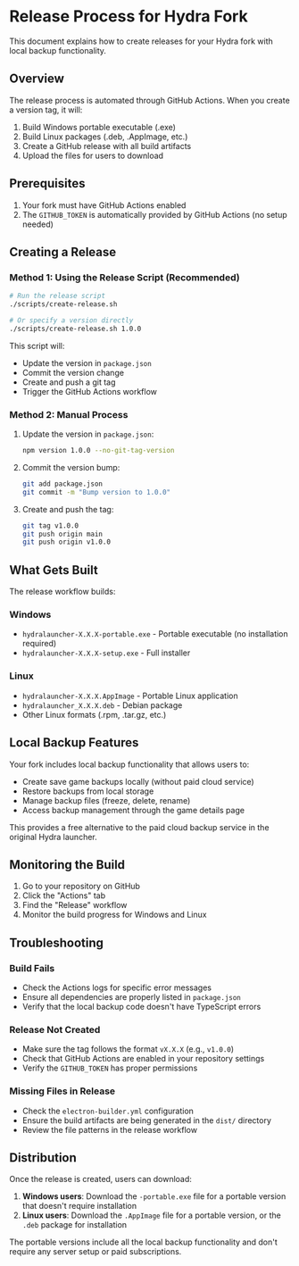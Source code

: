 # Release Process for Hydra Fork

This document explains how to create releases for your Hydra fork with local backup functionality.

## Overview

The release process is automated through GitHub Actions. When you create a version tag, it will:

1. Build Windows portable executable (.exe)
2. Build Linux packages (.deb, .AppImage, etc.)
3. Create a GitHub release with all build artifacts
4. Upload the files for users to download

## Prerequisites

1. Your fork must have GitHub Actions enabled
2. The `GITHUB_TOKEN` is automatically provided by GitHub Actions (no setup needed)

## Creating a Release

### Method 1: Using the Release Script (Recommended)

```bash
# Run the release script
./scripts/create-release.sh

# Or specify a version directly
./scripts/create-release.sh 1.0.0
```

This script will:
- Update the version in `package.json`
- Commit the version change
- Create and push a git tag
- Trigger the GitHub Actions workflow

### Method 2: Manual Process

1. Update the version in `package.json`:
   ```bash
   npm version 1.0.0 --no-git-tag-version
   ```

2. Commit the version bump:
   ```bash
   git add package.json
   git commit -m "Bump version to 1.0.0"
   ```

3. Create and push the tag:
   ```bash
   git tag v1.0.0
   git push origin main
   git push origin v1.0.0
   ```

## What Gets Built

The release workflow builds:

### Windows
- `hydralauncher-X.X.X-portable.exe` - Portable executable (no installation required)
- `hydralauncher-X.X.X-setup.exe` - Full installer

### Linux
- `hydralauncher-X.X.X.AppImage` - Portable Linux application
- `hydralauncher_X.X.X.deb` - Debian package
- Other Linux formats (.rpm, .tar.gz, etc.)

## Local Backup Features

Your fork includes local backup functionality that allows users to:

- Create save game backups locally (without paid cloud service)
- Restore backups from local storage
- Manage backup files (freeze, delete, rename)
- Access backup management through the game details page

This provides a free alternative to the paid cloud backup service in the original Hydra launcher.

## Monitoring the Build

1. Go to your repository on GitHub
2. Click the "Actions" tab
3. Find the "Release" workflow
4. Monitor the build progress for Windows and Linux

## Troubleshooting

### Build Fails
- Check the Actions logs for specific error messages
- Ensure all dependencies are properly listed in `package.json`
- Verify that the local backup code doesn't have TypeScript errors

### Release Not Created
- Make sure the tag follows the format `vX.X.X` (e.g., `v1.0.0`)
- Check that GitHub Actions are enabled in your repository settings
- Verify the `GITHUB_TOKEN` has proper permissions

### Missing Files in Release
- Check the `electron-builder.yml` configuration
- Ensure the build artifacts are being generated in the `dist/` directory
- Review the file patterns in the release workflow

## Distribution

Once the release is created, users can download:

1. **Windows users**: Download the `-portable.exe` file for a portable version that doesn't require installation
2. **Linux users**: Download the `.AppImage` file for a portable version, or the `.deb` package for installation

The portable versions include all the local backup functionality and don't require any server setup or paid subscriptions.
